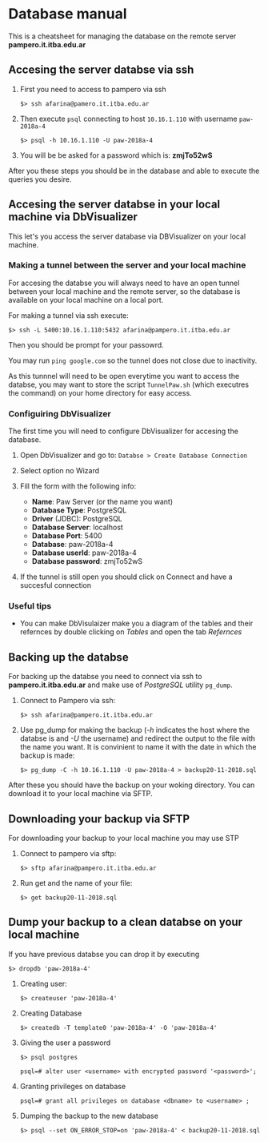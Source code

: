 # Database manual 
This is a cheatsheet for managing the database on the remote server **pampero.it.itba.edu.ar**

## Accesing the server databse via ssh
1. First you need to access to pampero via ssh

    ```
    $> ssh afarina@pamero.it.itba.edu.ar
    ```

2. Then execute `psql` connecting to host `10.16.1.110` with username `paw-2018a-4`

    ```
    $> psql -h 10.16.1.110 -U paw-2018a-4
    ```

3. You will be be asked for a password which is: **zmjTo52wS**

After you these steps you should be in the database and able to execute the queries you desire.


## Accesing the server databse in your local machine via DbVisualizer

This let's you access the server database via DBVisualizer on your local machine.

### Making a tunnel between the server and your local machine

For accesing the databse you will always need to have an open tunnel between your local machine and the remote server, so the database is available on your local machine on a local port.

 For making a tunnel via ssh execute:

```
$> ssh -L 5400:10.16.1.110:5432 afarina@pampero.it.itba.edu.ar
```

Then you should be prompt for your passowrd.

You may run `ping google.com` so the tunnel does not close due to inactivity.

As this tunnnel will need to be open everytime you want to access the databse, you may want to store the script `TunnelPaw.sh` (which executres the command) on your home directory for easy access.


### Configuiring DbVisualizer
The first time you will need to configure DbVisualizer for accesing the database.
1. Open DbVisualizer and go to: `Databse > Create Database Connection`

2. Select option no Wizard

3. Fill the form with the following info:

    * **Name**: Paw Server (or the name you want)
    * **Database Type**: PostgreSQL
    * **Driver** (JDBC): PostgreSQL
    * **Database Server**: localhost
    * **Database Port**: 5400
    * **Database**: paw-2018a-4 
    * **Database userId**: paw-2018a-4
    * **Database password**: zmjTo52wS

4. If the tunnel is still open you should click on Connect and have a succesful connection

### Useful tips

* You can make DbVisulaizer make you a diagram of the tables and their refernces by double clicking on *Tables* and open the tab *Refernces*



## Backing up the databse 
For backing up the databse you need to connect via ssh to **pampero.it.itba.edu.ar** and make use of *PostgreSQL* utility `pg_dump`.

1. Connect to Pampero via ssh:

    ```
    $> ssh afarina@pampero.it.itba.edu.ar
    ```

2. Use pg_dump for making the backup (*-h* indicates the host where the databse is and *-U* the username) and redirect the output to the file with the name you want. It is convinient to name it with the date in which the backup is made:

    ```
    $> pg_dump -C -h 10.16.1.110 -U paw-2018a-4 > backup20-11-2018.sql
    ```

After these you should have the backup on your woking directory. You can download it to your local machine via SFTP.

## Downloading your backup via SFTP

For downloading your backup to your local machine you may use STP

1. Connect to pampero via sftp:

    ```
    $> sftp afarina@pampero.it.itba.edu.ar
    ```

2. Run get and the name of your file:

    ```
    $> get backup20-11-2018.sql
    ```

## Dump your backup to a clean databse on your local machine


If you have previous databse you can drop it by executing


```
$> dropdb 'paw-2018a-4'
```

1. Creating user:

    ```
    $> createuser 'paw-2018a-4'
    ```

2. Creating Database

    ```
    $> createdb -T template0 'paw-2018a-4' -O 'paw-2018a-4'
    ```

3. Giving the user a password

    ```
    $> psql postgres

    psql=# alter user <username> with encrypted password '<password>';
    ```

4. Granting privileges on database

    ```
    psql=# grant all privileges on database <dbname> to <username> ;
    ```

5. Dumping the backup to the new database

    ```
    $> psql --set ON_ERROR_STOP=on 'paw-2018a-4' < backup20-11-2018.sql
    ```

